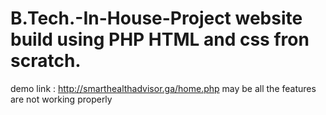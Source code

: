 # B.Tech.-In-House-Project website build using PHP HTML and css fron scratch.
demo link : http://smarthealthadvisor.ga/home.php
may be all the features are not working properly
